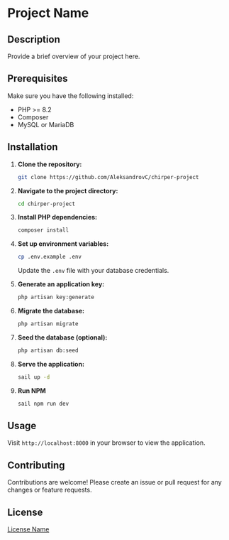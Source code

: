 # Project Name

## Description

Provide a brief overview of your project here.

## Prerequisites

Make sure you have the following installed:

-   PHP >= 8.2
-   Composer
-   MySQL or MariaDB

## Installation

1. **Clone the repository:**

    ```bash
    git clone https://github.com/AleksandrovC/chirper-project
    ```

2. **Navigate to the project directory:**

    ```bash
    cd chirper-project
    ```

3. **Install PHP dependencies:**

    ```bash
    composer install
    ```

4. **Set up environment variables:**

    ```bash
    cp .env.example .env
    ```

    Update the `.env` file with your database credentials.

5. **Generate an application key:**

    ```bash
    php artisan key:generate
    ```

6. **Migrate the database:**

    ```bash
    php artisan migrate
    ```

7. **Seed the database (optional):**

    ```bash
    php artisan db:seed
    ```

8. **Serve the application:**
    ```bash
    sail up -d
    ```

9. **Run NPM**
    ```bash
    sail npm run dev
    ```

## Usage

Visit `http://localhost:8000` in your browser to view the application.

## Contributing

Contributions are welcome! Please create an issue or pull request for any changes or feature requests.

## License

[License Name]()
